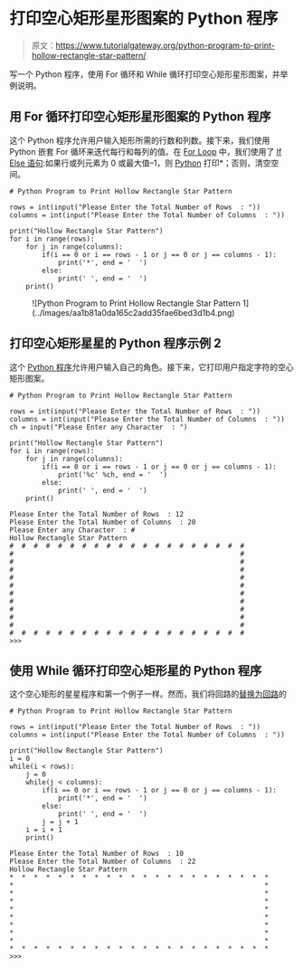 # 打印空心矩形星形图案的 Python 程序

> 原文：<https://www.tutorialgateway.org/python-program-to-print-hollow-rectangle-star-pattern/>

写一个 Python 程序，使用 For 循环和 While 循环打印空心矩形星形图案，并举例说明。

## 用 For 循环打印空心矩形星形图案的 Python 程序

这个 Python 程序允许用户输入矩形所需的行数和列数。接下来，我们使用 Python 嵌套 For 循环来迭代每行和每列的值。在 [For Loop](https://www.tutorialgateway.org/python-for-loop/) 中，我们使用了 [If Else 语句](https://www.tutorialgateway.org/python-if-else/):如果行或列元素为 0 或最大值–1，则 [Python](https://www.tutorialgateway.org/python-tutorial/) 打印*；否则，清空空间。

```
# Python Program to Print Hollow Rectangle Star Pattern

rows = int(input("Please Enter the Total Number of Rows  : "))
columns = int(input("Please Enter the Total Number of Columns  : "))

print("Hollow Rectangle Star Pattern") 
for i in range(rows):
    for j in range(columns):
        if(i == 0 or i == rows - 1 or j == 0 or j == columns - 1):
            print('*', end = '  ')
        else:
            print(' ', end = '  ')
    print()
```

<figure class="wp-block-image">![Python Program to Print Hollow Rectangle Star Pattern 1](../Images/aa1b81a0da165c2add35fae6bed3d1b4.png)</figure>

## 打印空心矩形星星的 Python 程序示例 2

这个 [Python 程序](https://www.tutorialgateway.org/python-programming-examples/)允许用户输入自己的角色。接下来，它打印用户指定字符的空心矩形图案。

```
# Python Program to Print Hollow Rectangle Star Pattern

rows = int(input("Please Enter the Total Number of Rows  : "))
columns = int(input("Please Enter the Total Number of Columns  : "))
ch = input("Please Enter any Character  : ")

print("Hollow Rectangle Star Pattern") 
for i in range(rows):
    for j in range(columns):
        if(i == 0 or i == rows - 1 or j == 0 or j == columns - 1):
            print('%c' %ch, end = '  ')
        else:
            print(' ', end = '  ')
    print()
```

```
Please Enter the Total Number of Rows  : 12
Please Enter the Total Number of Columns  : 20
Please Enter any Character  : #
Hollow Rectangle Star Pattern
#  #  #  #  #  #  #  #  #  #  #  #  #  #  #  #  #  #  #  #  
#                                                        #  
#                                                        #  
#                                                        #  
#                                                        #  
#                                                        #  
#                                                        #  
#                                                        #  
#                                                        #  
#                                                        #  
#                                                        #  
#  #  #  #  #  #  #  #  #  #  #  #  #  #  #  #  #  #  #  #  
>>> 
```

## 使用 While 循环打印空心矩形星的 Python 程序

这个空心矩形的星星程序和第一个例子一样。然而，我们将回路的[替换为回路](https://www.tutorialgateway.org/python-for-loop/)的

```
# Python Program to Print Hollow Rectangle Star Pattern

rows = int(input("Please Enter the Total Number of Rows  : "))
columns = int(input("Please Enter the Total Number of Columns  : "))

print("Hollow Rectangle Star Pattern") 
i = 0
while(i < rows):
    j = 0
    while(j < columns):
        if(i == 0 or i == rows - 1 or j == 0 or j == columns - 1):
            print('*', end = '  ')
        else:
            print(' ', end = '  ')
        j = j + 1
    i = i + 1
    print()
```

```
Please Enter the Total Number of Rows  : 10
Please Enter the Total Number of Columns  : 22
Hollow Rectangle Star Pattern
*  *  *  *  *  *  *  *  *  *  *  *  *  *  *  *  *  *  *  *  *  *  
*                                                              *  
*                                                              *  
*                                                              *  
*                                                              *  
*                                                              *  
*                                                              *  
*                                                              *  
*                                                              *  
*  *  *  *  *  *  *  *  *  *  *  *  *  *  *  *  *  *  *  *  *  *  
>>> 
```